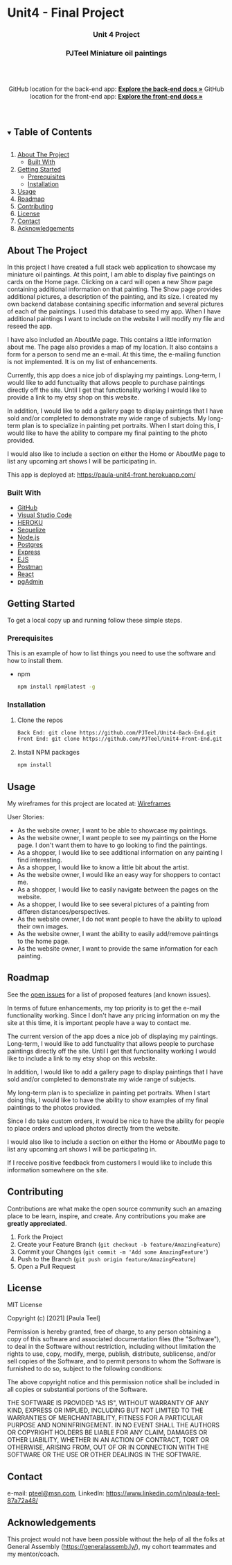 # Unit4 - Final Project

<!-- <p align="center">
  <img src="https://www.your-printable-planner.com/image-files/wedding-guest-list.jpg" 
    width="120" height="90">
  </a> -->

  <h3 align="center">Unit 4 Project</h3>
  <h3 align="center">PJTeel Miniature oil paintings</h3>
  <br />
  <p align="center">
    <br />
    GitHub location for the back-end app:
    <a href="https://github.com/PJTeel/Unit4-Back-End"><strong>Explore the back-end docs »</strong></a>
    GitHub location for the front-end app:
    <a href="https://github.com/PJTeel/Unit4-Front-End"><strong>Explore the front-end docs »</strong></a>
    <br />
    <br />
  </p>
</p>


<!-- TABLE OF CONTENTS -->
<details open="open">
  <summary><h2 style="display: inline-block">Table of Contents</h2></summary>
  <ol>
    <li>
      <a href="#about-the-project">About The Project</a>
      <ul>
        <li><a href="#built-with">Built With</a></li>
      </ul>
    </li>
    <li>
      <a href="#getting-started">Getting Started</a>
      <ul>
        <li><a href="#prerequisites">Prerequisites</a></li>
        <li><a href="#installation">Installation</a></li>
      </ul>
    </li>
    <li><a href="#usage">Usage</a></li>
    <li><a href="#roadmap">Roadmap</a></li>
    <li><a href="#contributing">Contributing</a></li>
    <li><a href="#license">License</a></li>
    <li><a href="#contact">Contact</a></li>
    <li><a href="#acknowledgements">Acknowledgements</a></li>
  </ol>
</details>



<!-- ABOUT THE PROJECT -->
## About The Project

<!-- [![Product Name Screen Shot][product-screenshot]](https://example.com) -->

In this project I have created a full stack web application to showcase my miniature oil paintings. At this point, I am able to display five paintings on cards on the Home page. Clicking on a card will open a new Show page containing additional information on that painting. The Show page provides additional pictures, a description of the painting, and its size. I created my own backend database containing specific information and several pictures of each of the paintings. I used this database to seed my app. When I have additional paintings I want to include on the website I will modify my file and reseed the app.

I have also included an AboutMe page. This contains a little information about me. The page also provides a map of my location. It also contains a form for a person to send me an e-mail. At this time, the e-mailing function is not implemented. It is on my list of enhancements.

Currently, this app does a nice job of displaying my paintings. Long-term, I would like to add functuality that allows people to purchase paintings directly off the site. Until I get that functionality working I would like to provide a link to my etsy shop on this website. 

In addition, I would like to add a gallery page to display paintings that I have sold and/or completed to demonstrate my wide range of subjects. My long-term plan is to specialize in painting pet portraits. When I start doing this, I would like to have the ability to compare my final painting to the photo provided.

I would also like to include a section on either the Home or AboutMe page to list any upcoming art shows I will be participating in.

This app is deployed at: https://paula-unit4-front.herokuapp.com/


<!-- **To avoid retyping too much info. Do a search and replace with your text editor for the following:** -->
<!-- `github_username`, `Twitter Account`, `repo_name`, `email`, `project_title`, `project_description` -->


### Built With

* [GitHub](https://github.com/)
* [Visual Studio Code](https://code.visualstudio.com/)
* [HEROKU](https://heroku.com)
* [Sequelize](https://sequelize.org)
* [Node.js](https://nodejs.org/en/)
* [Postgres](https://www.postgresql.org/)
* [Express](http://expressjs.com/)
* [EJS](https://ejs.co/)
* [Postman](https://postman.com)
* [React](https://reactjs.org)
* [pgAdmin](https://pgadmin.org)

<!-- GETTING STARTED -->
## Getting Started

To get a local copy up and running follow these simple steps.

### Prerequisites

This is an example of how to list things you need to use the software and how to install them.
* npm
  ```sh
  npm install npm@latest -g
  ```

### Installation

1. Clone the repos
   ```sh
   Back End: git clone https://github.com/PJTeel/Unit4-Back-End.git
   Front End: git clone https://github.com/PJTeel/Unit4-Front-End.git
   ```
2. Install NPM packages
   ```sh
   npm install
   ```



<!-- USAGE EXAMPLES -->
## Usage
My wireframes for this project are located at:
[Wireframes](https://github.com/PJTeel/Unit4-Front-End/tree/master/planning)


User Stories:
 - As the website owner, I want to be able to showcase my paintings.
 - As the website owner, I want people to see my paintings on the Home page. I don't want them to have to go looking to find the paintings.
 - As a shopper, I would like to see additional information on any painting I find interesting.
 - As a shopper, I would like to know a little bit about the artist.
 - As the website owner, I would like an easy way for shoppers to contact me.
 - As a shopper, I would like to easily navigate between the pages on the website.
 - As a shopper, I would like to see several pictures of a painting from differen distances/perspectives.
 - As the website owner, I do not want people to have the ability to upload their own images.
 - As the website owner, I want the ability to easily add/remove paintings to the home page.
 - As the website owner, I want to provide the same information for each painting.


<!--_For more examples, please refer to the [Documentation](https://example.com)_



<!-- ROADMAP -->
## Roadmap

See the [open issues](https://github.com/PJTeel/Unit4-Front-End) for a list of proposed features (and known issues).

In terms of future enhancements, my top priority is to get the e-mail functionality working. Since I don't have any pricing information on my the site at this time, it is important people have a way to contact me. 

The current version of the app does a nice job of displaying my paintings. Long-term, I would like to add functuality that allows people to purchase paintings directly off the site. Until I get that functionality working I would like to include a link to my etsy shop on this website. 

In addition, I would like to add a gallery page to display paintings that I have sold and/or completed to demonstrate my wide range of subjects.

My long-term plan is to specialize in painting pet portraits. When I start doing this, I would like to have the ability to show examples of my final paintings to the photos provided.

Since I do take custom orders, it would be nice to have the ability for people to place orders and upload photos directly from the website.

I would also like to include a section on either the Home or AboutMe page to list any upcoming art shows I will be participating in.

If I receive positive feedback from customers I would like to include this information somewhere on the site.



<!-- CONTRIBUTING -->
## Contributing

Contributions are what make the open source community such an amazing place to be learn, inspire, and create. Any contributions you make are **greatly appreciated**.

1. Fork the Project
2. Create your Feature Branch (`git checkout -b feature/AmazingFeature`)
3. Commit your Changes (`git commit -m 'Add some AmazingFeature'`)
4. Push to the Branch (`git push origin feature/AmazingFeature`)
5. Open a Pull Request


<!-- LICENSE -->
## License

MIT License

Copyright (c) [2021] [Paula Teel]

Permission is hereby granted, free of charge, to any person obtaining a copy
of this software and associated documentation files (the "Software"), to deal
in the Software without restriction, including without limitation the rights
to use, copy, modify, merge, publish, distribute, sublicense, and/or sell
copies of the Software, and to permit persons to whom the Software is
furnished to do so, subject to the following conditions:

The above copyright notice and this permission notice shall be included in all
copies or substantial portions of the Software.

THE SOFTWARE IS PROVIDED "AS IS", WITHOUT WARRANTY OF ANY KIND, EXPRESS OR
IMPLIED, INCLUDING BUT NOT LIMITED TO THE WARRANTIES OF MERCHANTABILITY,
FITNESS FOR A PARTICULAR PURPOSE AND NONINFRINGEMENT. IN NO EVENT SHALL THE
AUTHORS OR COPYRIGHT HOLDERS BE LIABLE FOR ANY CLAIM, DAMAGES OR OTHER
LIABILITY, WHETHER IN AN ACTION OF CONTRACT, TORT OR OTHERWISE, ARISING FROM,
OUT OF OR IN CONNECTION WITH THE SOFTWARE OR THE USE OR OTHER DEALINGS IN THE
SOFTWARE.


<!-- CONTACT -->
## Contact

e-mail: pteel@msn.com, LinkedIn: https://www.linkedin.com/in/paula-teel-87a72a48/


<!--Acknowledgement-->
## Acknowledgements

This project would not have been possible without the help of all the folks at General Assembly (https://generalassemb.ly/), my cohort teammates and my mentor/coach.